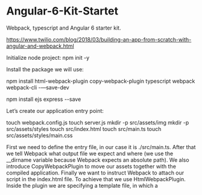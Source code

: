 # Angular-6-Kit-Startet

Webpack, typescript and Angular 6 starter kit.

https://www.twilio.com/blog/2018/03/building-an-app-from-scratch-with-angular-and-webpack.html

Initialize node project:
npm init -y

Install the package we will use:

npm install html-webpack-plugin copy-webpack-plugin typescript webpack webpack-cli -—save-dev

npm install ejs express --save

Let’s create our application entry point:

touch webpack.config.js
touch server.js
mkdir -p src/assets/img
mkdir -p src/assets/styles
touch src/index.html
touch src/main.ts
touch src/assets/styles/main.css

First we need to define the entry file, in our case it is ./src/main.ts.
After that we tell Webpack what output file we expect and where (we use the \_\_dirname variable because Webpack expects an absolute path).
We also introduce CopyWebpackPlugin to move our assets together with the compiled application.
Finally we want to instruct Webpack to attach our script in the index.html file. To achieve that we use HtmlWebpackPlugin. Inside the plugin we are specifying a template file, in which a <script> tag should be placed after compilation as well as in the section Webpack should attach the <script> tag.

npm run build & npm start

babel + ES6

babel-core
babel-loader
babel-preset-env

npm i babel-core babel-loader babel-preset-env --save-dev

https://hackernoon.com/a-tale-of-webpack-4-and-how-to-finally-configure-it-in-the-right-way-4e94c8e7e5c1
